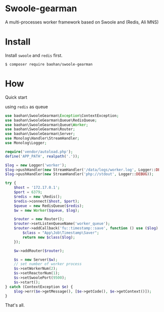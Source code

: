 Swoole-gearman
====

A multi-processes worker framework based on Swoole and (Redis, Ali MNS)

Install
====

Install `swoole` and `redis` first.

```
$ composer require baohan/swoole-gearman
```

How
====

Quick start

using `redis` as queue

```php
use baohan\SwooleGearman\Exception\ContextException;
use baohan\SwooleGearman\Queue\RedisQueue;
use baohan\SwooleGearman\Queue\Worker;
use baohan\SwooleGearman\Router;
use baohan\SwooleGearman\Server;
use Monolog\Handler\StreamHandler;
use Monolog\Logger;

require('vendor/autoload.php');
define('APP_PATH', realpath('.'));

$log = new Logger('worker');
$log->pushHandler(new StreamHandler('/data/logs/worker.log', Logger::DEBUG));
$log->pushHandler(new StreamHandler('php://stdout', Logger::DEBUG));

try {
    $host = '172.17.0.1';
    $port = 6379;
    $redis = new \Redis();
    $redis->connect($host, $port);
    $queue = new RedisQueue($redis);
    $w = new Worker($queue, $log);

    $router = new Router();
    $router->setListenQueueName('worker_queue');
    $router->addCallback('fu::timestamp::save', function () use ($log) {
        $class = "App\Job\Timestamp\Saver";
        return new $class($log);
    });

    $w->addRouter($router);

    $s = new Server($w);
    // set number of worker process
    $s->setWorkerNum(2);
    $s->setReactorNum(1);
    $s->setSwoolePort(9500);
    $s->start();
} catch (ContextException $e) {
    $log->err($e->getMessage(), [$e->getCode(), $e->getContext()]);
}

```

That's all.

